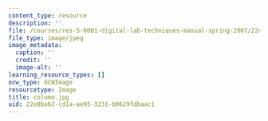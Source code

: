 ```yaml
---
content_type: resource
description: ''
file: /courses/res-5-0001-digital-lab-techniques-manual-spring-2007/22e8ba62cd1aae953231b0629fdbaac1_column.jpg
file_type: image/jpeg
image_metadata:
  caption: ''
  credit: ''
  image-alt: ''
learning_resource_types: []
ocw_type: OCWImage
resourcetype: Image
title: column.jpg
uid: 22e8ba62-cd1a-ae95-3231-b0629fdbaac1
---
```

